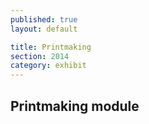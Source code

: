 ```yaml
---
published: true
layout: default

title: Printmaking
section: 2014
category: exhibit
---
```


## Printmaking module
